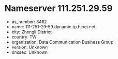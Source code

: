 # Nameserver 111.251.29.59

* as_number: 3462
* name: 111-251-29-59.dynamic-ip.hinet.net.
* city: Zhongli District
* country: TW
* organization: Data Communication Business Group
* version: Unknown
* dnssec: Unknown
